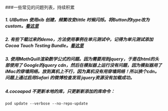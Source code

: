 ###一些常见的问题列表，持续积累
##### 1. UIButton 使用xib 创建，频繁改变tittle 时候闪烁。将Button的type改为 custom。[看这里](http://stackoverflow.com/questions/18946490/how-to-stop-unwanted-uibutton-animation-on-title-change)

##### 2. 有些下载过来的demo，方法使用事例在单元测试中，记得为单元测试添加Cocoa Touch Testing Bundle。[看这里](http://stackoverflow.com/questions/31794989/cant-add-unit-tests-to-existing-ios-app)

##### 3. 使用MathQuill渲染数学公式的问题。因为需要用到jquery，于是在html的头部使用了 Google的jquery cdn，然后在模拟器上运行没有问题，因为模拟器用了iMac的穿墙网络。放到真机上不行，因为真机没有用穿墙网络！所以换个cdn。问题上通过启用Safari 的微博检查发现 jquery资源没有加载成功。

##### 4.cocoapod 不更新本地的库，只更新新添加的库命令：    
`pod update --verbose --no-repo-update`
